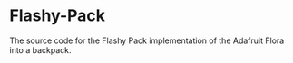 # Flashy-Pack
The source code for the Flashy Pack implementation of the Adafruit Flora into a backpack.
